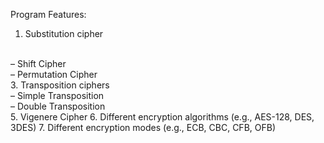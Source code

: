 Program Features:
1. Substitution cipher
<br>
– Shift Cipher
<br>
– Permutation Cipher
<br>
3. Transposition ciphers
<br>
– Simple Transposition
<br>
– Double Transposition
<br>
5. Vigenere Cipher
6. Different encryption algorithms (e.g., AES-128, DES, 3DES)
7. Different encryption modes (e.g., ECB, CBC, CFB, OFB)
